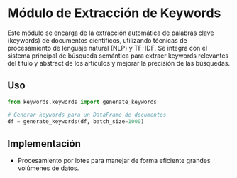 # Módulo de Extracción de Keywords

Este módulo se encarga de la extracción automática de palabras clave (keywords) de documentos científicos, utilizando técnicas de procesamiento de lenguaje natural (NLP) y TF-IDF.
Se integra con el sistema principal de búsqueda semántica para extraer keywords relevantes del título y abstract de los artículos y mejorar la precisión de las búsquedas.

## Uso

```python
from keywords.keywords import generate_keywords

# Generar keywords para un DataFrame de documentos
df = generate_keywords(df, batch_size=1000)
```

## Implementación

- Procesamiento por lotes para manejar de forma eficiente grandes volúmenes de datos.